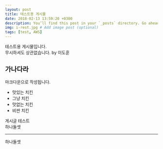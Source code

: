 ```yaml
---
layout: post
title: 테스트용 게시물
date: 2018-02-13 13:59:20 +0300
description: You’ll find this post in your `_posts` directory. Go ahead and edit it and re-build the site to see your changes. # Add post description (optional)
img: i-rest.jpg # Add image post (optional)
tags: [test, AWS]
---
```

테스트용 게시물입니다.<br>
무시하셔도 상관없습니다.
by 이도훈

## 가나다라

마크다운으로 작성됩니다.

* 맛있는 치킨
* 그냥 치킨
* 맛없는 치킨
* 비싼 치킨

게시글 테스트<br>
하나둘셋<br><hr>
하나둘셋
